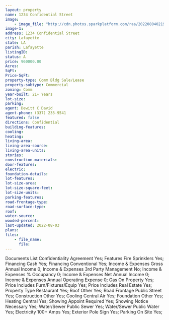 ```yaml
---
layout: property
name: 1234 Confidential Street
image:
    - image_file: "http://cdn.photos.sparkplatform.com/raa/20220804021923455152000000.jpg"
image-1:
address: 1234 Confidential Street
city: Lafayette
state: LA
parish: Lafayette
listingID: 
status: A
price: 960000.00
Acres: 
SqFt: 
Price-SqFt: 
property-type: Comm Bldg Sale/Lease
property-subtype: Commercial
zoning: Comm
year-built: 21+ Years
lot-size: 
parking: 
agent: Dewitt C David
agent-phone: (337) 233-9541
featured: false
directions: Confidential
building-features: 
cooling: 
heating: 
living-area: 
living-area-source: 
living-area-units: 
stories: 
construction-materials: 
door-features: 
electric: 
foundation-details: 
lot-features: 
lot-size-area: 
lot-size-square-feet: 
lot-size-units: 
parking-features: 
road-frontage-type: 
road-surface-type: 
roof: 
water-source: 
wooded-percent: 
last-updated: 2022-08-03
plans: 
files:
    - file_name:
      file:
---
```

Documents List	Confidentiality Agreement	Yes;
Features	Fire Sprinklers	Yes;
Financing	Cash	Yes;
Financing	Conventional	Yes;
Income & Expenses	Gross Annual Income	0;
Income & Expenses	3rd Party Management	No;
Income & Expenses	% Occupancy	0;
Income & Expenses	Net Annual Income	0;
Income & Expenses	Annual Operating Expense	0;
Gas	On Property	Yes;
Price Includes	Furn/Fixtures/Equip	Yes;
Price Includes	Real Estate	Yes;
Property Type	Restaurant	Yes;
Roof	Other	Yes;
Road Frontage	Public Street	Yes;
Construction	Other	Yes;
Cooling	Central Air	Yes;
Foundation	Other	Yes;
Heating	Central	Yes;
Showing	Appoint Required	Yes;
Showing	Notice Necessary	Yes;
Water/Sewer	Public Sewer	Yes;
Water/Sewer	Public Water	Yes;
Electricity	100+ Amps	Yes;
Exterior	Pole Sign	Yes;
Parking	On Site	Yes;

